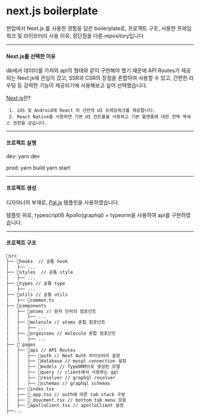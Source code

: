 # next.js boilerplate

현업에서 Next.js 를 사용한 경험을 담은 boilerplate로, 
프로젝트 구조, 사용한 프레임워크 및 라이브러리 사용 이유,  장단점을 다룬 repository입니다

------------

#### Next.js를 선택한 이유

db에서 데이터를 가져와 api의 형태와 같이 구현해야 했기 때문에 API Routes가 제공되는 Next.js에 관심이 갔고,
SSR과 CSR의 장점을 혼합하여 사용할 수 있고, 간편한 라우팅 등 강력한 기능이 제공되기에 사용해보고 싶어 선택했습니다.

[Next.js]([https://reactnative.dev](https://nextjs.org/learn/foundations/about-nextjs?utm_source=next-site&utm_medium=homepage-cta&utm_campaign=next-website))란?

     1. iOS 및 Android에 React 의 선언적 UI 프레임워크를 제공합니다. 
     2. React Native를 사용하면 기본 UI 컨트롤을 사용하고 기본 플랫폼에 대한 전체 액세스 권한을 갖습니다.

------------

#### 프로젝트 실행

dev:
yarn dev

prod:
yarn build
yarn start


------------

#### 프로젝트 생성

디자이너의 부재로, [Pal.js](https://paljs.com/ui/guides/start-from-nextjs-template/) 템플릿을 사용하였습니다.  

템플릿 위로, typescript와 Apollo(graphql) + typeorm을 사용하여 api를 구현하였습니다.

------------

#### 프로젝트 구조

```bash
💼src
├── 📂hooks  // 공통 hook
│   ├── ...
├── 📂styles  // 공통 style
│   ├── ...
├── 📂types // 공통 type
│   ├── ...
├── 📂utils // 공통 utils
│   ├── 📃common.ts 
├── 📂components
│   ├── 📂atoms // 원자 단위의 컴포넌트
│   │   ├── ...
│   ├── 📂molecule // atoms 혼합 컴포넌트
│   │   ├── ...
│   ├── 📂orgainsms // molecule 혼합 컴포넌트
│   │   ├── ...
├── 📂 pages
│   ├── 📂api // API Routes
│   │   ├── 📂auth // Next Auth 라이브러리 설정
│   │   ├── 📂database // mysql connection 설정
│   │   ├── 📂models // TypeORM으로 생성된 모델
│   │   ├── 📂query // client에서 사용하는 gql
│   │   ├── 📂resolver // graphql resolver 
│   │   ├── 📂schemas // graphql schemas 
│   ├── 📃index.tsx 
│   ├── 📃_app.tsx // auth에 따른 tab stack 구분
│   ├── 📃_doucment.tsx // bottom tab menu 모음
│   ├── 📃apolloCient.tsx // apolloClient 설정
├──...
``` 
